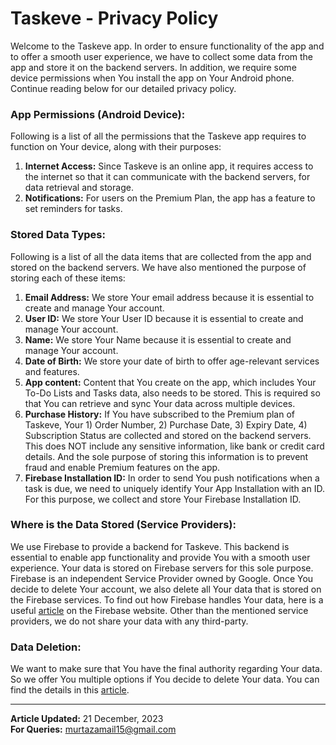 # Taskeve - Privacy Policy
Welcome to the Taskeve app. In order to ensure functionality of the app and to offer a smooth user experience, we have to collect some data from the app and store it on the backend servers. In addition, we require some device permissions when You install the app on Your Android phone. Continue reading below for our detailed privacy policy. 
### App Permissions (Android Device):
Following is a list of all the permissions that the Taskeve app requires to function on Your device, along with their purposes:
1) **Internet Access:** Since Taskeve is an online app, it requires access to the internet so that it can communicate with the backend servers, for data retrieval and storage.
2) **Notifications:** For users on the Premium Plan, the app has a feature to set reminders for tasks.
### Stored Data Types:
Following is a list of all the data items that are collected from the app and stored on the backend servers. We have also mentioned the purpose of storing each of these items:
1) **Email Address:** We store Your email address because it is essential to create and manage Your account.
2) **User ID:** We store Your User ID because it is essential to create and manage Your account.
3) **Name:** We store Your Name because it is essential to create and manage Your account.
4) **Date of Birth:** We store your date of birth to offer age-relevant services and features.
5) **App content:** Content that You create on the app, which includes Your To-Do Lists and Tasks data, also needs to be stored. This is required so that You can retrieve and sync Your data across multiple devices.
6) **Purchase History:** If You have subscribed to the Premium plan of Taskeve, Your 1) Order Number,  2) Purchase Date, 3) Expiry Date, 4) Subscription Status are collected and stored on the backend servers. This does NOT include any sensitive information, like bank or credit card details. And the sole purpose of storing this information is to prevent fraud and enable Premium features on the app.
7) **Firebase Installation ID:** In order to send You push notifications when a task is due, we need to uniquely identify Your App Installation with an ID. For this purpose, we collect and store Your Firebase Installation ID.
### Where is the Data Stored (Service Providers):
We use Firebase to provide a backend for Taskeve. This backend is essential to enable app functionality and provide You with a smooth user experience. Your data is stored on Firebase servers for this sole purpose. Firebase is an independent Service Provider owned by Google. Once You decide to delete Your account, we also delete all Your data that is stored on the Firebase services. To find out how Firebase handles Your data, here is a useful [article](https://firebase.google.com/docs/android/play-data-disclosure) on the Firebase website. Other than the mentioned service providers, we do not share your data with any third-party.
### Data Deletion:
We want to make sure that You have the final authority regarding Your data. So we offer You multiple options if You decide to delete Your data. You can find the details in this [article](https://github.com/murtaza1415/taskeve_public/blob/main/data_deletion.md).  
  
---
**Article Updated:** 21 December, 2023  
**For Queries:** murtazamail15@gmail.com
